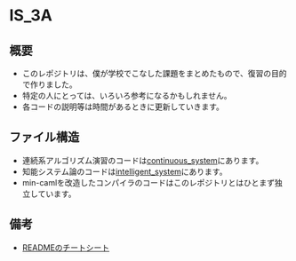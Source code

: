 # IS_3A

## 概要

- このレポジトリは、僕が学校でこなした課題をまとめたもので、復習の目的で作りました。
- 特定の人にとっては、いろいろ参考になるかもしれません。
- 各コードの説明等は時間があるときに更新していきます。

## ファイル構造

- 連続系アルゴリズム演習のコードは[continuous\_system](https://github.com/BOBO1997/IS_3A/tree/master/continuous_system)にあります。
- 知能システム論のコードは[intelligent\_system](https://github.com/BOBO1997/IS_3A/tree/master/intelligent_system)にあります。
- min-camlを改造したコンパイラのコードはこのレポジトリとはひとまず独立しています。

## 備考

- [READMEのチートシート](https://gist.github.com/uupaa/6061529)
